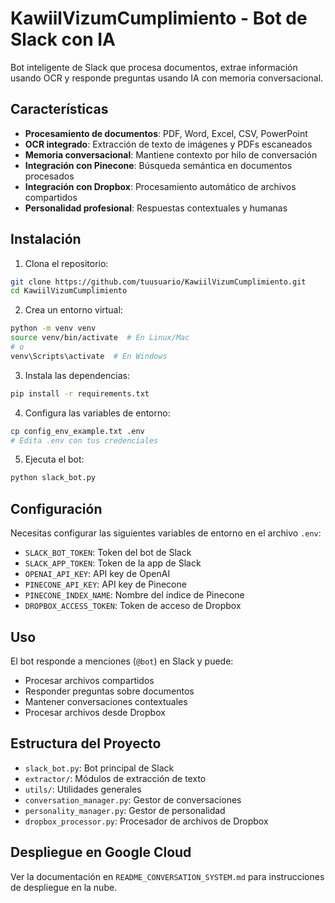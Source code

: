 # KawiilVizumCumplimiento - Bot de Slack con IA

Bot inteligente de Slack que procesa documentos, extrae información usando OCR y responde preguntas usando IA con memoria conversacional.

## Características

- **Procesamiento de documentos**: PDF, Word, Excel, CSV, PowerPoint
- **OCR integrado**: Extracción de texto de imágenes y PDFs escaneados
- **Memoria conversacional**: Mantiene contexto por hilo de conversación
- **Integración con Pinecone**: Búsqueda semántica en documentos procesados
- **Integración con Dropbox**: Procesamiento automático de archivos compartidos
- **Personalidad profesional**: Respuestas contextuales y humanas

## Instalación

1. Clona el repositorio:
```bash
git clone https://github.com/tuusuario/KawiilVizumCumplimiento.git
cd KawiilVizumCumplimiento
```

2. Crea un entorno virtual:
```bash
python -m venv venv
source venv/bin/activate  # En Linux/Mac
# o
venv\Scripts\activate  # En Windows
```

3. Instala las dependencias:
```bash
pip install -r requirements.txt
```

4. Configura las variables de entorno:
```bash
cp config_env_example.txt .env
# Edita .env con tus credenciales
```

5. Ejecuta el bot:
```bash
python slack_bot.py
```

## Configuración

Necesitas configurar las siguientes variables de entorno en el archivo `.env`:

- `SLACK_BOT_TOKEN`: Token del bot de Slack
- `SLACK_APP_TOKEN`: Token de la app de Slack
- `OPENAI_API_KEY`: API key de OpenAI
- `PINECONE_API_KEY`: API key de Pinecone
- `PINECONE_INDEX_NAME`: Nombre del índice de Pinecone
- `DROPBOX_ACCESS_TOKEN`: Token de acceso de Dropbox

## Uso

El bot responde a menciones (`@bot`) en Slack y puede:
- Procesar archivos compartidos
- Responder preguntas sobre documentos
- Mantener conversaciones contextuales
- Procesar archivos desde Dropbox

## Estructura del Proyecto

- `slack_bot.py`: Bot principal de Slack
- `extractor/`: Módulos de extracción de texto
- `utils/`: Utilidades generales
- `conversation_manager.py`: Gestor de conversaciones
- `personality_manager.py`: Gestor de personalidad
- `dropbox_processor.py`: Procesador de archivos de Dropbox

## Despliegue en Google Cloud

Ver la documentación en `README_CONVERSATION_SYSTEM.md` para instrucciones de despliegue en la nube. 